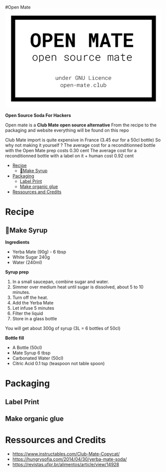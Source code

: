 #Open Mate
![](medias/label_front.png)

**Open Source Soda For Hackers**

Open mate is a **Club Mate open source alternative** From the recipe to the packaging and website everything will be found on this repo

Club Mate import is quite expensive in France (3.45 eur for a 50cl bottle) So why not making it yourself ? The average cost for a reconditionned bottle with the Open Mate prep costs 0.30 cent 
The average cost for a reconditionned bottle with a label on it + human cost 0.92 cent

- [Recipe](#recipe)
  - [🫗Make Syrup](#make-syrup)
- [Packaging](#packaging)
  - [Label Print](#label-print)
  - [Make organic glue](#make-organic-glue)
- [Ressources and Credits](#ressources-and-credits)


# Recipe

## 🫗Make Syrup 

**Ingredients**
* Yerba Mate (90g) - 6 tbsp
* White Sugar 240g
* Water (240ml)

**Syrup prep**

1. In a small saucepan, combine sugar and water.
2. Simmer over medium heat until sugar is dissolved, about 5 to 10 minutes. 
3. Turn off the heat.
4. Add the Yerba Mate
5. Let infuse 5 minutes
6. Filter the liquid
7. Store in a glass bottle

You will get about 300g of syrup (3L = 6 bottles of 50cl)

**Bottle fill**
- A Bottle (50cl)
- Mate Syrup 6 tbsp
- Carbonated Water (50cl)
- Citric Acid 0.1 tsp (teaspoon not table spoon)


# Packaging

## Label Print

## Make organic glue


# Ressources and Credits
- https://www.instructables.com/Club-Mate-Copycat/
- https://hungrysofia.com/2014/04/30/yerba-mate-soda/
- https://revistas.ufpr.br/alimentos/article/view/14928
